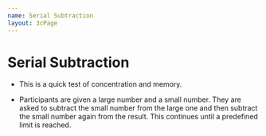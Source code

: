 ```yaml
---
name: Serial Subtraction
layout: 3cPage
---
```

# Serial Subtraction
- This is a quick test of concentration and memory.
    
- Participants are given a large number and a small number. They are asked to subtract the small number from the large one and then subtract the small number again from the result. This continues until a predefined limit is reached. 
    
